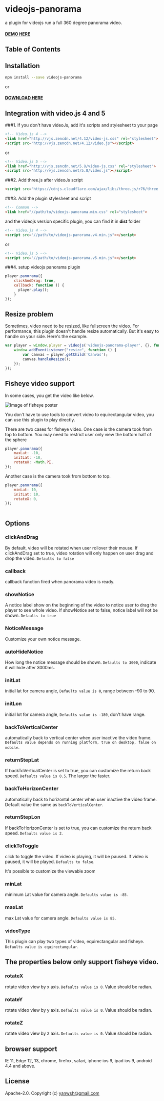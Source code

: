 # videojs-panorama

a plugin for videojs run a full 360 degree panorama video.

#### [DEMO HERE](http://yanwsh.github.io/videojs-panorama/)

## Table of Contents

<!-- START doctoc -->
<!-- END doctoc -->
## Installation

```sh
npm install --save videojs-panorama
```

or

#### [DOWNLOAD HERE](https://github.com/yanwsh/videojs-panorama/releases/download/0.0.5/videojs-panorama-0.0.5.zip)

## Integration with video.js 4 and 5

###1. If you don't have videoJs, add it's scripts and stylesheet to your page

```html
<!-- Video.js 4 -->
<link href="http://vjs.zencdn.net/4.12/video-js.css" rel="stylesheet">
<script src="http://vjs.zencdn.net/4.12/video.js"></script>
```
or

```html
<!-- Video.js 5 -->
<link href="http://vjs.zencdn.net/5.8/video-js.css" rel="stylesheet">
<script src="http://vjs.zencdn.net/5.8/video.js"></script>
```

###2. Add three.js after videoJs script
```html
<script src="https://cdnjs.cloudflare.com/ajax/libs/three.js/r76/three.js"></script>
```
###3. Add the plugin stylesheet and script

```html
<!-- Common -->
<link href="//path/to/videojs-panorama.min.css" rel="stylesheet">
```
and the videojs version specific plugin, you can find it in **dist** folder
```html
<!-- Video.js 4 -->
<script src="//path/to/videojs-panorama.v4.min.js"></script>
```
or
```html
<!-- Video.js 5 -->
<script src="//path/to/videojs-panorama.v5.min.js"></script>
```
###4. setup videojs panorama plugin
```js
player.panorama({
    clickAndDrag: true,
    callback: function () {
      player.play();
    }
});
```

## Resize problem

Sometimes, video need to be resized, like fullscreen the video. For performance, this plugin doesn't handle resize automatically. But it's easy to handle on your side. Here's the example.
```js
var player = window.player = videojs('videojs-panorama-player', {}, function () {
    window.addEventListener("resize", function () {
        var canvas = player.getChild('Canvas');
        canvas.handleResize();
    });
});
```


## Fisheye video support

In some cases, you get the video like below. 

![Image of fisheye poster](assets/poster-2.jpg)

You don't have to use tools to convert video to equirectangular video, you can use this plugin to play directly.

There are two cases for fisheye video.
One case is the camera took from top to bottom. You may need to restrict user only view the bottom half of the sphere
```js
player.panorama({
    maxLat: -10,
    initLat: -10,
    rotateX: -Math.PI,
});
```

Another case is the camera took from bottom to top.
```js
player.panorama({
    minLat: 10,
    initLat: 10,
    rotateX: 0,
});
    
```

## Options

### clickAndDrag
By default, video will be rotated when user rollover their mouse. If clickAndDrag set to true, video rotation will only happen on user drag and drop the video. `Defaults to false`

### callback
callback function fired when panorama video is ready.

### showNotice
A notice label show on the beginning of the video to notice user to drag the player to see whole video. If showNotice set to false, notice label will not be shown. `Defaults to true`

### NoticeMessage
Customize your own notice message. 

### autoHideNotice
How long the notice message should be shown. `Defaults to 3000`, indicate it will hide after 3000ms.

### initLat
initial lat for camera angle, `Defaults value is 0`, range between -90 to 90.

### initLon
initial lot for camera angle, `Defaults value is -180`, don't have range. 

### backToVerticalCenter
automatically back to vertical center when user inactive the video frame. `Defaults value depends on running platform, true on desktop, false on mobile`.

### returnStepLat
If backToVerticalCenter is set to true, you can customize the return back speed. `Defaults value is 0.5`. The larger the faster.

### backToHorizonCenter
automatically back to horizontal center when user inactive the video frame. Default value the same as `backToVerticalCenter`.

### returnStepLon
If backToHorizonCenter is set to true, you can customize the return back speed. `Defaults value is 2`.

### clickToToggle
click to toggle the video. If video is playing, it will be paused. If video is paused, it will be played. `Defaults to false`.

It's possible to customize the viewable zoom
### minLat
minimum Lat value for camera angle. `Defaults value is -85`.

### maxLat
max Lat value for camera angle. `Defaults value is 85`.

### videoType
This plugin can play two types of video, equirectangular and fisheye. `Defaults value is equirectangular`. 

## The properties below only support fisheye video.

### rotateX
rotate video view by x axis. `Defaults value is 0`. Value should be radian.

### rotateY
rotate video view by y axis. `Defaults value is 0`. Value should be radian.

### rotateZ
rotate video view by z axis. `Defaults value is 0`. Value should be radian.


## browser support
IE 11, Edge 12, 13, chrome, firefox, safari, iphone ios 9, ipad ios 9, android 4.4 and above.

## License

Apache-2.0. Copyright (c) yanwsh@gmail.com


[videojs]: http://videojs.com/
